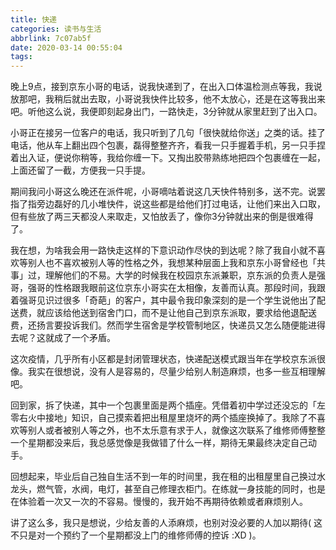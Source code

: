 ```yaml
---
title: 快递
categories: 读书与生活
abbrlink: 7c07ab5f
date: 2020-03-14 00:55:04
tags:
---
```



晚上9点，接到京东小哥的电话，说我快递到了，在出入口体温检测点等我，我说放那吧，我稍后就出去取，小哥说我快件比较多，他不太放心，还是在这等我出来吧。听他这么说，我便即刻起身出门，一路快走，3分钟就从家里赶到了出入口。

<!-- more -->

小哥正在接另一位客户的电话，我只听到了几句「很快就给你送」之类的话。挂了电话，他从车上翻出四个包裹，磊得整整齐齐，看我一只手握着手机，另一只手捏着出入证，便说你稍等，我给你缠一下。又掏出胶带熟练地把四个包裹缠在一起，上面还留了一截，方便我一只手提。

期间我问小哥这么晚还在派件呢，小哥嘀咕着说这几天快件特别多，送不完。说罢指了指旁边磊好的几小堆快件，说这些都是给他们打过电话，让他们来出入口取，但有些放了两三天都没人来取走，又怕放丢了，像你3分钟就出来的倒是很难得了。

我在想，为啥我会用一路快走这样的下意识动作尽快的到达呢？除了我自小就不喜欢等别人也不喜欢被别人等的性格之外，我想某种层面上我和京东小哥曾经也「共事」过，理解他们的不易。大学的时候我在校园京东派兼职，京东派的负责人是强哥，强哥的性格跟我眼前这位京东小哥实在太相像，友善而认真。那段时间，我跟着强哥见识过很多「奇葩」的客户，其中最令我印象深刻的是一个学生说他出了配送费，就应该给他送到宿舍门口，而不是让他自己到京东派取，要求给他退配送费，还扬言要投诉我们。然而学生宿舍是学校管制地区，快递员又怎么随便能进得去呢？这就成了一个矛盾。

这次疫情，几乎所有小区都是封闭管理状态，快递配送模式跟当年在学校京东派很像。我实在很想说，没有人是容易的，尽量少给别人制造麻烦，也多一些互相理解吧。

回到家，拆了快递，其中一个包裹里面是两个插座。凭借着初中学过还没忘的「左零右火中接地」知识，自己摸索着把出租屋里烧坏的两个插座换掉了。我除了不喜欢等别人或者被别人等之外，也不太乐意有求于人，就像这次联系了维修师傅整整一个星期都没来后，我总感觉像是我做错了什么一样，期待无果最终决定自己动手。

回想起来，毕业后自己独自生活不到一年的时间里，我在租的出租屋里自己换过水龙头，燃气管，水阀，电灯，甚至自己修理衣柜门。在练就一身技能的同时，也是在体验着一次又一次的不容易。慢慢的，我开始不再期待依赖或者麻烦别人。

讲了这么多，我只是想说，少给友善的人添麻烦，也别对没必要的人加以期待( 这不只是对一个预约了一个星期都没上门的维修师傅的控诉  :XD )。  
